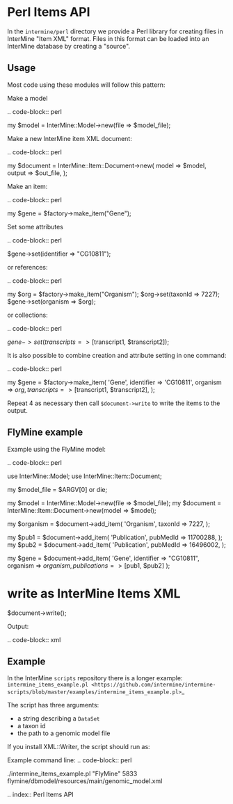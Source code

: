 Perl Items API
==================

In the `intermine/perl` directory we provide a Perl library for creating files in InterMine "Item XML" format.  Files in this format can be loaded into an InterMine database by  creating a "source".

Usage
------

Most code using these modules will follow this pattern:

Make a model

.. code-block:: perl

  my $model = InterMine::Model->new(file => $model_file);

Make a new InterMine item XML document:

.. code-block:: perl

 my $document = InterMine::Item::Document->new(
   model  => $model,
   output => $out_file,
 );

Make an item:

.. code-block:: perl

 my $gene = $factory->make_item("Gene");

Set some attributes

.. code-block:: perl

   $gene->set(identifier => "CG10811");

or references:

.. code-block:: perl

 my $org = $factory->make_item("Organism");
 $org->set(taxonId => 7227);
 $gene->set(organism => $org);

or collections:

.. code-block:: perl

 $gene->set(transcripts => [$transcript1, $transcript2]);

It is also possible to combine creation and attribute setting in one command:

.. code-block:: perl

  my $gene = $factory->make_item(
    'Gene',
    identifier  => 'CG10811',
    organism    => $org,
    transcripts => [$transcript1, $transcript2],
  );

Repeat 4 as necessary then call `$document->write` to write the items to the output.

FlyMine example
------------------

Example using the FlyMine model:

.. code-block:: perl

  use InterMine::Model;
  use InterMine::Item::Document;

  my $model_file = $ARGV[0] or die;

  my $model   = InterMine::Model->new(file => $model_file);
  my $document = InterMine::Item::Document->new(model => $model);

  my $organism = $document->add_item(
      'Organism',
      taxonId => 7227,
  );

  my $pub1 = $document->add_item(
      'Publication',
      pubMedId => 11700288,
  );
  my $pub2 = $document->add_item(
      'Publication',
      pubMedId => 16496002,
  );

  my $gene = $document->add_item(
      'Gene',
      identifier   => "CG10811",
      organism     => $organism,
      publications => [$pub1, $pub2]
  );

  # write as InterMine Items XML
  $document->write();

Output:

.. code-block:: xml

  <items>
     <item id="0_4" class="" implements="Gene">
        <attribute name="identifier" value="CG10811" />
        <collection name="publications">
           <reference ref_id="0_2" />
           <reference ref_id="0_3" />
        </collection>
        <reference name="organism" ref_id="0_1" />
     </item>
     <item id="0_1" class="" implements="Organism">
        <attribute name="taxonId" value="7227" />
     </item>
     <item id="0_2" class="" implements="Publication">
        <attribute name="pubMedId" value="11700288" />
     </item>
     <item id="0_3" class="" implements="Publication">
        <attribute name="pubMedId" value="16496002" />
     </item>
  </items>

Example
---------

In the InterMine `scripts` repository there is a longer example: `intermine_items_example.pl <https://github.com/intermine/intermine-scripts/blob/master/examples/intermine_items_example.pl>`_

The script has three arguments:
 * a string describing a `DataSet`
 * a taxon id
 * the path to a genomic model file

If you install XML::Writer, the script should run as:

Example command line:
.. code-block:: perl

  ./intermine_items_example.pl "FlyMine" 5833 flymine/dbmodel/resources/main/genomic_model.xml

.. index:: Perl Items API
